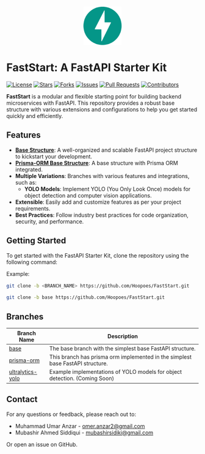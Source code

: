 <p align="center" width="100%">
  <img src="images/fastapi.svg" alt="fastapi-logo" width="100">
</p>





# FastStart: A FastAPI Starter Kit
[![License](https://img.shields.io/github/license/Hoopoes/FastStart?style=flat-square&labelColor=343b41)](https://github.com/Hoopoes/FastStart/blob/main/LICENSE)
[![Stars](https://img.shields.io/github/stars/Hoopoes/FastStart?style=flat-square&labelColor=343b41)](https://github.com/Hoopoes/FastStart/stargazers)
[![Forks](https://img.shields.io/github/forks/Hoopoes/FastStart?style=flat-square&labelColor=343b41)](https://github.com/Hoopoes/FastStart/network/members)
[![Issues](https://img.shields.io/github/issues/Hoopoes/FastStart?style=flat-square&labelColor=343b41)](https://github.com/Hoopoes/FastStart/issues)
[![Pull Requests](https://img.shields.io/github/issues-pr/Hoopoes/FastStart?style=flat-square&labelColor=343b41)](https://github.com/Hoopoes/FastStart/pulls)
[![Contributors](https://img.shields.io/github/contributors/Hoopoes/FastStart?style=flat-square&labelColor=343b41)](https://github.com/Hoopoes/FastStart/graphs/contributors)


**FastStart** is a modular and flexible starting point for building backend microservices with FastAPI. This repository provides a robust base structure with various extensions and configurations to help you get started quickly and efficiently.

## Features

- [**Base Structure**](https://github.com/Hoopoes/FastStart/tree/base): A well-organized and scalable FastAPI project structure to kickstart your development.
- [**Prisma-ORM Base Structure**](https://github.com/Hoopoes/FastStart/tree/prisma-or): A base structure with Prisma ORM integrated.
- **Multiple Variations**: Branches with various features and integrations, such as:
  - **YOLO Models**: Implement YOLO (You Only Look Once) models for object detection and computer vision applications.
- **Extensible**: Easily add and customize features as per your project requirements.
- **Best Practices**: Follow industry best practices for code organization, security, and performance.

## Getting Started

To get started with the FastAPI Starter Kit, clone the repository using the following command:

Example:
```bash
git clone -b <BRANCH_NAME> https://github.com/Hoopoes/FastStart.git
```

```bash
git clone -b base https://github.com/Hoopoes/FastStart.git
```

## Branches

| Branch Name                                                        | Description                                                                    |
|--------------------------------------------------------------------|--------------------------------------------------------------------------------|
| [base](https://github.com/Hoopoes/FastStart/tree/base)             | The base branch with the simplest base FastAPI structure.                      |
| [prisma-orm](https://github.com/Hoopoes/FastStart/tree/prisma-orm) | This branch has prisma orm implemented in the simplest base FastAPI structure. |
| [ultralytics-yolo](https://github.com/Hoopoes/FastStart/tree/ultralytics-yolo)          | Example implementations of YOLO models for object detection. (Coming Soon)     |

<!--## 🌟 Star History

[![Star History Chart](https://api.star-history.com/svg?repos=Hoopoes/FastStart&type=Timeline)](https://star-history.com/#Hoopoes/FastStart&Timeline)
-->

## Contact

For any questions or feedback, please reach out to:
- Muhammad Umar Anzar - omer.anzar2@gmail.com
- Mubashir Ahmed Siddiqui - mubashirsidiki@gmail.com

Or open an issue on GitHub.
